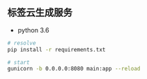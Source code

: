标签云生成服务
---

* python 3.6

```bash
# resolve
pip install -r requirements.txt

# start
gunicorn -b 0.0.0.0:8080 main:app --reload
```